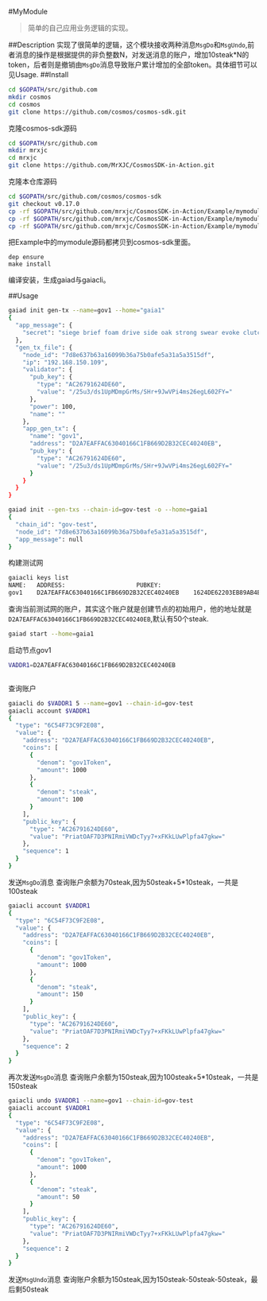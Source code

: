 #MyModule
>简单的自己应用业务逻辑的实现。

##Description
实现了很简单的逻辑，这个模块接收两种消息`MsgDo`和`MsgUndo`,前者消息的操作是根据提供的非负整数N，对发送消息的账户，增加10steak*N的token，后者则是撤销由`MsgDo`消息导致账户累计增加的全部token。具体细节可以见Usage.
##Install

```bash
cd $GOPATH/src/github.com
mkdir cosmos
cd cosmos
git clone https://github.com/cosmos/cosmos-sdk.git
```
克隆cosmos-sdk源码

```bash
cd $GOPATH/src/github.com
mkdir mrxjc
cd mrxjc
git clone https://github.com/MrXJC/CosmosSDK-in-Action.git
```
克隆本仓库源码

```bash
cd $GOPATH/src/github.com/cosmos/cosmos-sdk
git checkout v0.17.0
cp -rf $GOPATH/src/github.com/mrxjc/CosmosSDK-in-Action/Example/mymodule/x/mymodule x/mymodule
cp -rf $GOPATH/src/github.com/mrxjc/CosmosSDK-in-Action/Example/mymodule/cmd/gaia/app/app.go  cmd/gaia/app/
cp -rf $GOPATH/src/github.com/mrxjc/CosmosSDK-in-Action/Example/mymodule/cmd/gaia/cmd/gaiacli/main.go  cmd/gaia/cmd/gaiacli/
```
把Example中的mymodule源码都拷贝到cosmos-sdk里面。

```
dep ensure
make install
```
 编译安装，生成gaiad与gaiacli。
 
##Usage
```bash
gaiad init gen-tx --name=gov1 --home="gaia1"
{
  "app_message": {
    "secret": "siege brief foam drive side oak strong swear evoke clutch business uphold giraffe lava assume abandon"
  },
  "gen_tx_file": {
    "node_id": "7d8e637b63a16099b36a75b0afe5a31a5a3515df",
    "ip": "192.168.150.109",
    "validator": {
      "pub_key": {
        "type": "AC26791624DE60",
        "value": "/25u3/ds1UpMDmpGrMs/SHr+9JwVPi4ms26egL602FY="
      },
      "power": 100,
      "name": ""
    },
    "app_gen_tx": {
      "name": "gov1",
      "address": "D2A7EAFFAC63040166C1FB669D2B32CEC40240EB",
      "pub_key": {
        "type": "AC26791624DE60",
        "value": "/25u3/ds1UpMDmpGrMs/SHr+9JwVPi4ms26egL602FY="
      }
    }
  }
}
```
```bash
gaiad init --gen-txs --chain-id=gov-test -o --home=gaia1                                              
{
  "chain_id": "gov-test",
  "node_id": "7d8e637b63a16099b36a75b0afe5a31a5a3515df",
  "app_message": null
}
```
构建测试网

```bash
gaiacli keys list                                                                           
NAME:	ADDRESS:					PUBKEY:
gov1	D2A7EAFFAC63040166C1FB669D2B32CEC40240EB	1624DE62203EB89AB4E005EC3DCF348466895583713CB2EFEC452A42D4C0F9697DAE3B824C
```
查询当前测试网的账户，其实这个账户就是创建节点的初始用户，他的地址就是`D2A7EAFFAC63040166C1FB669D2B32CEC40240EB`,默认有50个steak.

```bash
gaiad start --home=gaia1
```
启动节点gov1



```bash
VADDR1=D2A7EAFFAC63040166C1FB669D2B32CEC40240EB
```
```
```
查询账户


```bash
gaiacli do $VADDR1 5 --name=gov1 --chain-id=gov-test
gaiacli account $VADDR1                                                             
{
  "type": "6C54F73C9F2E08",
  "value": {
    "address": "D2A7EAFFAC63040166C1FB669D2B32CEC40240EB",
    "coins": [
      {
        "denom": "gov1Token",
        "amount": 1000
      },
      {
        "denom": "steak",
        "amount": 100
      }
    ],
    "public_key": {
      "type": "AC26791624DE60",
      "value": "PriatOAF7D3PNIRmiVWDcTyy7+xFKkLUwPlpfa47gkw="
    },
    "sequence": 1
  }
}
```
发送`MsgDo`消息
查询账户余额为70steak,因为50steak+5*10steak，一共是100steak

```bash
gaiacli account $VADDR1                                                              
{
  "type": "6C54F73C9F2E08",
  "value": {
    "address": "D2A7EAFFAC63040166C1FB669D2B32CEC40240EB",
    "coins": [
      {
        "denom": "gov1Token",
        "amount": 1000
      },
      {
        "denom": "steak",
        "amount": 150
      }
    ],
    "public_key": {
      "type": "AC26791624DE60",
      "value": "PriatOAF7D3PNIRmiVWDcTyy7+xFKkLUwPlpfa47gkw="
    },
    "sequence": 2
  }
}
```
再次发送`MsgDo`消息
查询账户余额为150steak,因为100steak+5*10steak，一共是150steak

```bash
gaiacli undo $VADDR1 --name=gov1 --chain-id=gov-test
gaiacli account $VADDR1                                                              
{
  "type": "6C54F73C9F2E08",
  "value": {
    "address": "D2A7EAFFAC63040166C1FB669D2B32CEC40240EB",
    "coins": [
      {
        "denom": "gov1Token",
        "amount": 1000
      },
      {
        "denom": "steak",
        "amount": 50
      }
    ],
    "public_key": {
      "type": "AC26791624DE60",
      "value": "PriatOAF7D3PNIRmiVWDcTyy7+xFKkLUwPlpfa47gkw="
    },
    "sequence": 2
  }
}

```
发送`MsgUndo`消息
查询账户余额为150steak,因为150steak-50steak-50steak，最后剩50steak

